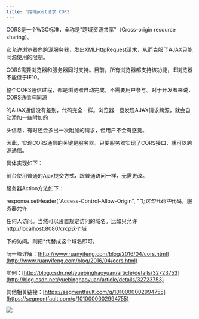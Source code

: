 ```yaml
---
title: '跨域post请求 CORS'
---   
```

CORS是一个W3C标准，全称是"跨域资源共享"（Cross-origin resource sharing）。  

它允许浏览器向跨源服务器，发出XMLHttpRequest请求，从而克服了AJAX只能同源使用的限制。
  

CORS需要浏览器和服务器同时支持。目前，所有浏览器都支持该功能，IE浏览器不能低于IE10。  

整个CORS通信过程，都是浏览器自动完成，不需要用户参与。对于开发者来说，CORS通信与同源  

的AJAX通信没有差别，代码完全一样。浏览器一旦发现AJAX请求跨源，就会自动添加一些附加的  

头信息，有时还会多出一次附加的请求，但用户不会有感觉。  

因此，实现CORS通信的关键是服务器。只要服务器实现了CORS接口，就可以跨源通信。  
  

具体实现如下：  

 前台使用普通的Ajax提交方式，跟普通访问一样，无需更改。  

服务器Action方法如下：  

 response.setHeader("Access-Control-Allow-Origin", "*");这句代码中*代码，服务器允许  

 任何人访问。当然可以设置规定访问的域名。比如只允许http://localhost:8080/crcp这个域  

下的访问。则把\*代替成这个域名即可。

阮一峰详解：[http://www.ruanyifeng.com/blog/2016/04/cors.html](http://www.ruanyifeng.com/blog/2016/04/cors.html)

实例：[http://blog.csdn.net/yuebinghaoyuan/article/details/32723753](http://blog.csdn.net/yuebinghaoyuan/article/details/32723753)

其他相关链接：[https://segmentfault.com/q/1010000002994755](https://segmentfault.com/q/1010000002994755)

[![](https://img-blog.csdn.net/20171017142200581?watermark/2/text/aHR0cDovL2Jsb2cuY3Nkbi5uZXQveHV0b25nYmFv/font/5a6L5L2T/fontsize/400/fill/I0JBQkFCMA/dissolve/70/gravity/Center)](https://segmentfault.com/q/1010000002994755)